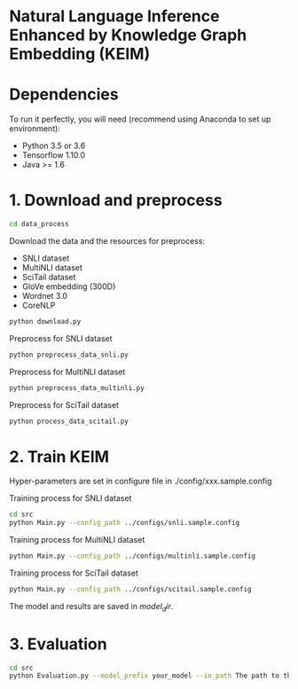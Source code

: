 # Natural Language Inference Enhanced by Knowledge Graph Embedding (KEIM)

# Dependencies
To run it perfectly, you will need (recommend using Anaconda to set up environment):
* Python 3.5 or 3.6
* Tensorflow 1.10.0
* Java >= 1.6

# 1. Download and preprocess 

```Bash
cd data_process
```

Download the data and the resources for preprocess:
* SNLI dataset
* MultiNLI dataset
* SciTail dataset
* GloVe embedding (300D)
* Wordnet 3.0
* CoreNLP

```Bash
python download.py
```
Preprocess for SNLI dataset

```Bash
python preprocess_data_snli.py
```

Preprocess for MultiNLI dataset

```Bash
python preprocess_data_multinli.py
```

Preprocess for SciTail dataset

```Bash
python process_data_scitail.py
```

# 2. Train KEIM
Hyper-parameters are set in configure file in ./config/xxx.sample.config

Training process for SNLI dataset

```Bash
cd src
python Main.py --config_path ../configs/snli.sample.config
```

Training process for MultiNLI dataset

```Bash
python Main.py --config_path ../configs/multinli.sample.config
```

Training process for SciTail dataset

```Bash
python Main.py --config_path ../configs/scitail.sample.config
```

The model and results are saved in $model_dir$.

# 3. Evaluation

```Bash
cd src
python Evaluation.py --model_prefix your_model --in_path The path to the test file.
```

